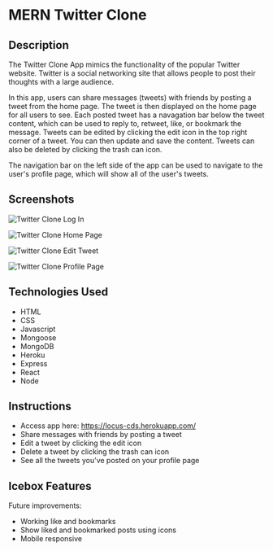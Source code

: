 # MERN Twitter Clone

## Description
The Twitter Clone App mimics the functionality of the popular Twitter website. Twitter is a social networking site that allows people to post their thoughts with a large audience. 

In this app, users can share messages (tweets) with friends by posting a tweet from the home page. The tweet is then displayed on the home page for all users to see. Each posted tweet has a navagation bar below the tweet content, which can be used to reply to, retweet, like, or bookmark the message. Tweets can be edited by clicking the edit icon in the top right corner of a tweet. You can then update and save the content. Tweets can also be deleted by clicking the trash can icon. 

The navigation bar on the left side of the app can be used to navigate to the user's profile page, which will show all of the user's tweets.

## Screenshots
![Twitter Clone Log In](https://i.imgur.com/c8fR5cr.png)

![Twitter Clone Home Page](https://i.imgur.com/ZSrKWDQ.png)

![Twitter Clone Edit Tweet](https://i.imgur.com/cyYJVOa.png)

![Twitter Clone Profile Page](https://i.imgur.com/KdOr2k5.png)


## Technologies Used
- HTML
- CSS
- Javascript
- Mongoose
- MongoDB
- Heroku
- Express
- React
- Node

## Instructions
- Access app here: https://locus-cds.herokuapp.com/
- Share messages with friends by posting a tweet
- Edit a tweet by clicking the edit icon
- Delete a tweet by clicking the trash can icon
- See all the tweets you've posted on your profile page

## Icebox Features
Future improvements:
- Working like and bookmarks
- Show liked and bookmarked posts using icons
- Mobile responsive